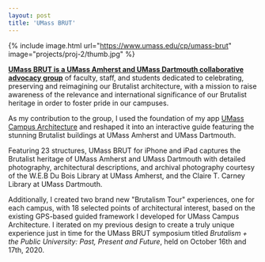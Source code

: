 ```yaml
---
layout: post
title: 'UMass BRUT'
---
```

{% include image.html url="https://www.umass.edu/cp/umass-brut" image="projects/proj-2/thumb.jpg" %}

[**UMass BRUT is a UMass Amherst and UMass Dartmouth collaborative advocacy group**](https://www.umass.edu/cp/umass-brut) of faculty, staff, and students dedicated to celebrating, preserving and reimagining our Brutalist architecture, with a mission to raise awareness of the relevance and international significance of our Brutalist heritage in order to foster pride in our campuses.

As my contribution to the group, I used the foundation of my app [UMass Campus Architecture](https://adamlechowicz.github.io/projects/uca.html) and reshaped it into an interactive guide featuring the stunning Brutalist buildings at UMass Amherst and UMass Dartmouth.

Featuring 23 structures, UMass BRUT for iPhone and iPad captures the Brutalist heritage of UMass Amherst and UMass Dartmouth with detailed photography, architectural descriptions, and archival photography courtesy of the W.E.B Du Bois Library at UMass Amherst, and the Claire T. Carney Library at UMass Dartmouth.

Additionally, I created two brand new "Brutalism Tour" experiences, one for each campus, with 18 selected points of architectural interest, based on the existing GPS-based guided framework I developed for UMass Campus Architecture.  I iterated on my previous design to create a truly unique experience just in time for the UMass BRUT symposium titled *Brutalism + the Public University: Past, Present and Future*, held on October 16th and 17th, 2020.

